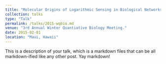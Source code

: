 ```yaml
---
title: "Molecular Origins of Logarithmic Sensing in Biological Networks"
collection: talks
type: "Talk"
permalink: /talks/2015-wqbio.md
venue: "3rd Annual Winter Quantiative Biology Meeting."
date: 2015-02-01
location: "Maui, Hawaii"
---
```


This is a description of your talk, which is a markdown files that can be all markdown-ified like any other post. Yay markdown!
